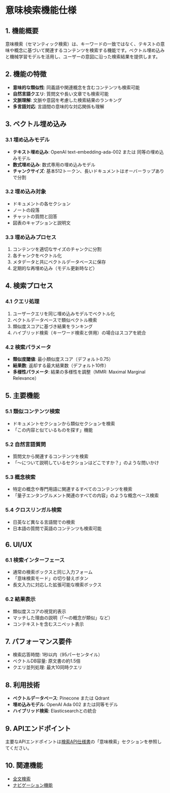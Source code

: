 # 意味検索機能仕様

## 1. 機能概要

意味検索（セマンティック検索）は、キーワードの一致ではなく、テキストの意味や概念に基づいて関連するコンテンツを検索する機能です。ベクトル埋め込みと機械学習モデルを活用し、ユーザーの意図に沿った検索結果を提供します。

## 2. 機能の特徴

- **意味的な類似性**: 同義語や関連概念を含むコンテンツも検索可能
- **自然言語クエリ**: 質問文や長い文章でも検索可能
- **文脈理解**: 文脈や意図を考慮した検索結果のランキング
- **多言語対応**: 言語間の意味的な対応関係も理解

## 3. ベクトル埋め込み

### 3.1 埋め込みモデル
- **テキスト埋め込み**: OpenAI text-embedding-ada-002 または 同等の埋め込みモデル
- **数式埋め込み**: 数式専用の埋め込みモデル
- **チャンクサイズ**: 基本512トークン、長いドキュメントはオーバーラップありで分割

### 3.2 埋め込み対象
- ドキュメントの各セクション
- ノートの段落
- チャットの質問と回答
- 図表のキャプションと説明文

### 3.3 埋め込みプロセス
1. コンテンツを適切なサイズのチャンクに分割
2. 各チャンクをベクトル化
3. メタデータと共にベクトルデータベースに保存
4. 定期的な再埋め込み（モデル更新時など）

## 4. 検索プロセス

### 4.1 クエリ処理
1. ユーザークエリを同じ埋め込みモデルでベクトル化
2. ベクトルデータベースで類似ベクトル検索
3. 類似度スコアに基づき結果をランキング
4. ハイブリッド検索（キーワード検索と併用）の場合はスコアを統合

### 4.2 検索パラメータ
- **類似度閾値**: 最小類似度スコア（デフォルト0.75）
- **結果数**: 返却する最大結果数（デフォルト10件）
- **多様性パラメータ**: 結果の多様性を調整（MMR: Maximal Marginal Relevance）

## 5. 主要機能

### 5.1 類似コンテンツ検索
- ドキュメントセクションから類似セクションを検索
- 「この内容と似ているものを探す」機能

### 5.2 自然言語質問
- 質問文から関連するコンテンツを検索
- 「〜について説明しているセクションはどこですか？」のような問いかけ

### 5.3 概念検索
- 特定の概念や専門用語に関連するすべてのコンテンツを検索
- 「量子エンタングルメント関連のすべての内容」のような概念ベース検索

### 5.4 クロスリンガル検索
- 日英など異なる言語間での検索
- 日本語の質問で英語のコンテンツも検索可能

## 6. UI/UX

### 6.1 検索インターフェース
- 通常の検索ボックスと同じ入力フォーム
- 「意味検索モード」の切り替えボタン
- 長文入力に対応した拡張可能な検索ボックス

### 6.2 結果表示
- 類似度スコアの視覚的表示
- マッチした理由の説明（「〜の概念が類似」など）
- コンテキストを含むスニペット表示

## 7. パフォーマンス要件

- 検索応答時間: 1秒以内（95パーセンタイル）
- ベクトルDB容量: 原文書の約1.5倍
- クエリ並列処理: 最大10同時クエリ

## 8. 利用技術

- **ベクトルデータベース**: Pinecone または Qdrant
- **埋め込みモデル**: OpenAI Ada 002 または同等モデル
- **ハイブリッド検索**: Elasticsearchとの統合

## 9. APIエンドポイント

主要なAPIエンドポイントは[検索API仕様書](../../05_API仕様/04_APIリファレンス詳細/05_検索API.md)の「意味検索」セクションを参照してください。

## 10. 関連機能

- [全文検索](./02_全文検索.md)
- [ナビゲーション機能](./04_ナビゲーション機能.md)
